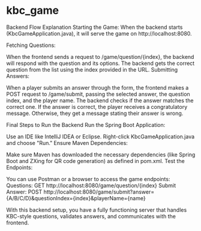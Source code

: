 # kbc_game
Backend Flow Explanation
Starting the Game: When the backend starts (KbcGameApplication.java), it will serve the game on http://localhost:8080.

Fetching Questions:

When the frontend sends a request to /game/question/{index}, the backend will respond with the question and its options.
The backend gets the correct question from the list using the index provided in the URL.
Submitting Answers:

When a player submits an answer through the form, the frontend makes a POST request to /game/submit, passing the selected answer, the question index, and the player name.
The backend checks if the answer matches the correct one.
If the answer is correct, the player receives a congratulatory message. Otherwise, they get a message stating their answer is wrong.

Final Steps to Run the Backend
Run the Spring Boot Application:

Use an IDE like IntelliJ IDEA or Eclipse.
Right-click KbcGameApplication.java and choose "Run."
Ensure Maven Dependencies:

Make sure Maven has downloaded the necessary dependencies (like Spring Boot and ZXing for QR code generation) as defined in pom.xml.
Test the Endpoints:

You can use Postman or a browser to access the game endpoints:
Questions: GET http://localhost:8080/game/question/{index}
Submit Answer: POST http://localhost:8080/game/submit?answer={A/B/C/D}&questionIndex={index}&playerName={name}

With this backend setup, you have a fully functioning server that handles KBC-style questions, validates answers, and communicates with the frontend.
